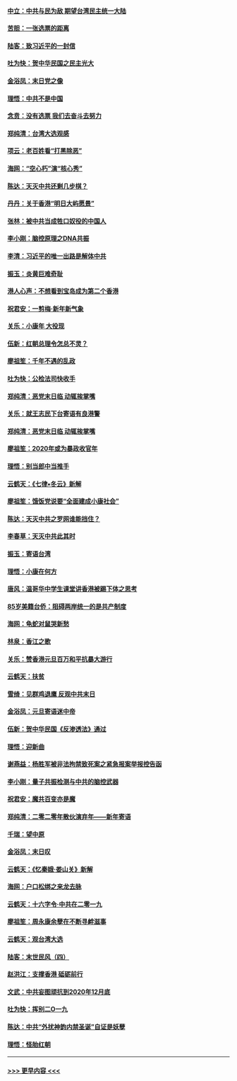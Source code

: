 #### [中立：中共与民为敌 期望台湾民主统一大陆](../pages/nsc993/n11790392.md?t=01131955) 
#### [苦胆：一张选票的距离](../pages/nsc993/n11788914.md?t=01131955) 
#### [陆客：致习近平的一封信](../pages/nsc993/n11788867.md?t=01131955) 
#### [吐为快：贺中华民国之民主光大](../pages/nsc993/n11788618.md?t=01131955) 
#### [金浴凤：末日党之像](../pages/nsc993/n11787475.md?t=01131955) 
#### [理悟：中共不是中国](../pages/nsc993/n11787463.md?t=01131955) 
#### [念贲：没有选票  我们去奋斗去努力](../pages/nsc993/n11787398.md?t=01131955) 
#### [郑纯清：台湾大选观感](../pages/nsc993/n11786210.md?t=01131955) 
#### [项云：老百姓看“打黑除恶”](../pages/nsc993/n11785398.md?t=01131955) 
#### [海网：“空心朽”演“核心秀”](../pages/nsc993/n11783874.md?t=01131955) 
#### [陈达：天灭中共还剩几步棋？](../pages/nsc993/n11783719.md?t=01131955) 
#### [丹丹：关于香港“明日大屿愿景”](../pages/nsc993/n11783273.md?t=01131955) 
#### [张林：被中共当成牲口奴役的中国人](../pages/nsc993/n11782397.md?t=01131955) 
#### [李小刚：脑控原理之DNA共振](../pages/nsc993/n11780962.md?t=01131955) 
#### [李清：习近平的唯一出路是解体中共](../pages/nsc993/n11780866.md?t=01131955) 
#### [振玉：炎黄巨难奇耻](../pages/nsc993/n11779632.md?t=01131955) 
#### [港人心声：不想看到宝岛成为第二个香港](../pages/nsc993/n11778817.md?t=01131955) 
#### [祝君安：一剪梅‧新年新气象](../pages/nsc993/n11776340.md?t=01131955) 
#### [关乐：小康年 大役现](../pages/nsc993/n11774213.md?t=01131955) 
#### [伍新：红朝总理令怎总不灵？](../pages/nsc993/n11770813.md?t=01131955) 
#### [廖祖笙：千年不遇的乱政](../pages/nsc993/n11770373.md?t=01131955) 
#### [吐为快：公检法司快收手](../pages/nsc993/n11770359.md?t=01131955) 
#### [郑纯清：恶党末日临 动辄挨掌嘴](../pages/nsc993/n11769912.md?t=01131955) 
#### [关乐：就王志民下台寄语有良港警](../pages/nsc993/n11769903.md?t=01131955) 
#### [郑纯清：恶党末日临 动辄挨掌嘴](../pages/nsc993/n11769356.md?t=01131955) 
#### [廖祖笙：2020年或为暴政收官年](../pages/nsc993/n11768216.md?t=01131955) 
#### [理悟：别当郎中当推手](../pages/nsc993/n11768243.md?t=01131955) 
#### [云鹤天：《七律▪冬云》新解](../pages/nsc993/n11768204.md?t=01131955) 
#### [廖祖笙：饿饭党说要“全面建成小康社会”](../pages/nsc993/n11767482.md?t=01131955) 
#### [陈达：天灭中共之罗网谁能挡住？](../pages/nsc993/n11767465.md?t=01131955) 
#### [李春草：天灭中共此其时](../pages/nsc993/n11767452.md?t=01131955) 
#### [振玉：寄语台湾](../pages/nsc993/n11767432.md?t=01131955) 
#### [理悟：小康在何方](../pages/nsc993/n11767394.md?t=01131955) 
#### [唐风：温哥华中学生课堂讲香港被踢下体之思考](../pages/nsc993/n11766848.md?t=01131955) 
#### [85岁美籍台侨：阻碍两岸统一的是共产制度](../pages/nsc993/n11765043.md?t=01131955) 
#### [海网：龟蛇对鼠哭新愁](../pages/nsc993/n11764895.md?t=01131955) 
#### [林泉：香江之歌](../pages/nsc993/n11764415.md?t=01131955) 
#### [关乐：赞香港元旦百万和平抗暴大游行](../pages/nsc993/n11764382.md?t=01131955) 
#### [云鹤天：扶贫](../pages/nsc993/n11764245.md?t=01131955) 
#### [雪绮：见群鸡退鹰  反观中共末日](../pages/nsc993/n11762112.md?t=01131955) 
#### [金浴凤：元旦寄语迷中帝](../pages/nsc993/n11761788.md?t=01131955) 
#### [伍新：贺中华民国《反渗透法》通过](../pages/nsc993/n11761994.md?t=01131955) 
#### [理悟：迎新曲](../pages/nsc993/n11761152.md?t=01131955) 
#### [谢燕益：杨胜军被非法拘禁致死案之紧急报案举报控告函](../pages/nsc993/n11756134.md?t=01131955) 
#### [李小刚：量子共振检测与中共的脑控武器](../pages/nsc993/n11754518.md?t=01131955) 
#### [祝君安：魔共百变亦是魔](../pages/nsc993/n11754469.md?t=01131955) 
#### [郑纯清：二零二零年散伙演弃年——新年寄语](../pages/nsc993/n11754195.md?t=01131955) 
#### [千瑞：望中原](../pages/nsc993/n11754159.md?t=01131955) 
#### [金浴凤：末日叹](../pages/nsc993/n11752359.md?t=01131955) 
#### [云鹤天：《忆秦娥‧娄山关》新解](../pages/nsc993/n11752348.md?t=01131955) 
#### [海网：户口松绑之来龙去脉](../pages/nsc993/n11752328.md?t=01131955) 
#### [云鹤天：十六字令‧中共在二零一九](../pages/nsc993/n11752305.md?t=01131955) 
#### [廖祖笙：周永康余孽在不断寻衅滋事](../pages/nsc993/n11751013.md?t=01131955) 
#### [云鹤天：观台湾大选](../pages/nsc993/n11751007.md?t=01131955) 
#### [陆客：末世民风（四）](../pages/nsc993/n11749203.md?t=01131955) 
#### [赵洪江：支撑香港 砥砺前行](../pages/nsc993/n11748482.md?t=01131955) 
#### [文武：中共妄图顽抗到2020年12月底](../pages/nsc993/n11748446.md?t=01131955) 
#### [吐为快：挥别二O一九](../pages/nsc993/n11748411.md?t=01131955) 
#### [陈达：中共“外扰神韵内禁圣诞”自证是妖孽](../pages/nsc993/n11748226.md?t=01131955) 
#### [理悟：怪胎红朝](../pages/nsc993/n11748206.md?t=01131955) 

----
#### [ >>> 更早内容 <<< ](../indexes/nsc993-earlier.md)
